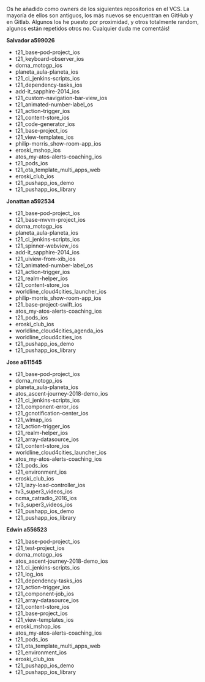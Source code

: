 Os he añadido como owners de los siguientes repositorios en el VCS. La mayoría de ellos son antiguos, los más nuevos se encuentran en GitHub y en Gitlab. Algunos los he puesto por proximidad, y otros totalmente random, algunos están repetidos otros no. Cualquier duda me comentáis!

**Salvador a599026**

* t21_base-pod-project_ios
* t21_keyboard-observer_ios
* dorna_motogp_ios
* planeta_aula-planeta_ios
* t21_ci_jenkins-scripts_ios
* t21_dependency-tasks_ios
* add-it_sapphire-2014_ios
* t21_custom-navigation-bar-view_ios
* t21_animated-number-label_os
* t21_action-trigger_ios
* t21_content-store_ios
* t21_code-generator_ios
* t21_base-project_ios
* t21_view-templates_ios
* philip-morris_show-room-app_ios
* eroski_mshop_ios
* atos_my-atos-alerts-coaching_ios
* t21_pods_ios
* t21_ota_template_multi_apps_web
* eroski_club_ios
* t21_pushapp_ios_demo
* t21_pushapp_ios_library


**Jonattan a592534**

* t21_base-pod-project_ios
* t21_base-mvvm-project_ios
* dorna_motogp_ios
* planeta_aula-planeta_ios
* t21_ci_jenkins-scripts_ios
* t21_spinner-webview_ios
* add-it_sapphire-2014_ios
* t21_uiview-from-xib_ios
* t21_animated-number-label_os
* t21_action-trigger_ios
* t21_realm-helper_ios
* t21_content-store_ios
* worldline_cloud4cities_launcher_ios
* philip-morris_show-room-app_ios
* t21_base-project-swift_ios
* atos_my-atos-alerts-coaching_ios
* t21_pods_ios
* eroski_club_ios
* worldline_cloud4cities_agenda_ios
* worldline_cloud4cities_ios
* t21_pushapp_ios_demo
* t21_pushapp_ios_library

**Jose a611545**

* t21_base-pod-project_ios
* dorna_motogp_ios
* planeta_aula-planeta_ios
* atos_ascent-journey-2018-demo_ios
* t21_ci_jenkins-scripts_ios
* t21_component-error_ios
* t21_gcnotification-center_ios
* t21_wlmap_ios
* t21_action-trigger_ios
* t21_realm-helper_ios
* t21_array-datasource_ios
* t21_content-store_ios
* worldline_cloud4cities_launcher_ios
* atos_my-atos-alerts-coaching_ios
* t21_pods_ios
* t21_environment_ios
* eroski_club_ios
* t21_lazy-load-controller_ios
* tv3_super3_videos_ios
* ccma_catradio_2016_ios
* tv3_super3_videos_ios
* t21_pushapp_ios_demo
* t21_pushapp_ios_library

**Edwin a556523**

* t21_base-pod-project_ios
* t21_test-project_ios
* dorna_motogp_ios
* atos_ascent-journey-2018-demo_ios
* t21_ci_jenkins-scripts_ios
* t21_log_ios
* t21_dependency-tasks_ios
* t21_action-trigger_ios
* t21_component-job_ios
* t21_array-datasource_ios
* t21_content-store_ios
* t21_base-project_ios
* t21_view-templates_ios
* eroski_mshop_ios
* atos_my-atos-alerts-coaching_ios
* t21_pods_ios
* t21_ota_template_multi_apps_web
* t21_environment_ios
* eroski_club_ios
* t21_pushapp_ios_demo
* t21_pushapp_ios_library